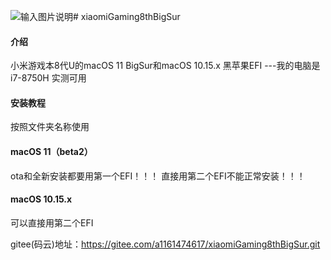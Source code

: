![输入图片说明](https://github.com/1161474617/xiaomiGaming8thBigSur/blob/master/BigSur.png)# xiaomiGaming8thBigSur

#### 介绍
小米游戏本8代U的macOS 11 BigSur和macOS 10.15.x 黑苹果EFI
---我的电脑是i7-8750H 实测可用

#### 安装教程
按照文件夹名称使用

#### macOS 11（beta2）
ota和全新安装都要用第一个EFI！！！
直接用第二个EFI不能正常安装！！！

#### macOS 10.15.x
可以直接用第二个EFI

gitee(码云)地址：https://gitee.com/a1161474617/xiaomiGaming8thBigSur.git




